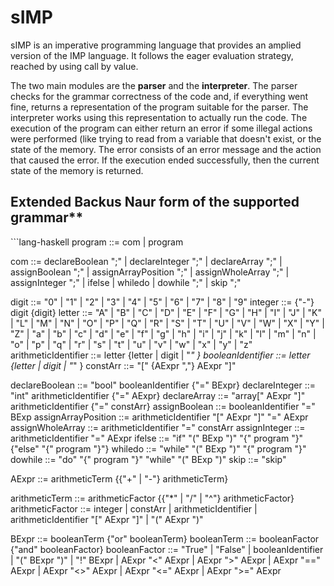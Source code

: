 # sIMP
sIMP is an imperative programming language that provides an amplied version of the IMP language. It follows the eager evaluation strategy, reached by using call by value.

The two main modules are the **parser** and the **interpreter**. The parser checks for the grammar correctness of the code and, if everything went fine, returns a representation of the program suitable for the parser.
The interpreter works using this representation to actually run the code. The execution of the program can either return an error if some illegal actions were performed (like trying to read from a variable that doesn't exist, or the state of the memory. The error consists of an error message and the action that caused the error. If the execution ended successfully, then the current state of the memory is returned.

<h2> Extended Backus Naur form of the supported grammar** </h2>
```lang-haskell
program ::= com | program

com ::= declareBoolean ";"
    | declareInteger ";"
    | declareArray ";"
    | assignBoolean ";"
    | assignArrayPosition ";"
    | assignWholeArray ";"
    | assignInteger ";"
    | ifelse
    | whiledo
	| dowhile ";"
    | skip ";"


digit ::= "0" | "1" | "2" | "3" | "4" | "5" | "6" | "7" | "8" | "9"
integer ::= {"-"} digit {digit}
letter ::= "A" | "B" | "C" | "D" | "E" | "F" | "G"
         | "H" | "I" | "J" | "K" | "L" | "M" | "N"
         | "O" | "P" | "Q" | "R" | "S" | "T" | "U"
         | "V" | "W" | "X" | "Y" | "Z" | "a" | "b"
         | "c" | "d" | "e" | "f" | "g" | "h" | "i"
         | "j" | "k" | "l" | "m" | "n" | "o" | "p"
         | "q" | "r" | "s" | "t" | "u" | "v" | "w"
         | "x" | "y" | "z"
arithmeticIdentifier ::= letter {letter | digit | "_" }
booleanIdentifier ::= letter {letter | digit | "_" }
constArr ::= "[" {AExpr ","} AExpr "]"

declareBoolean ::= "bool" booleanIdentifier {"=" BExpr}
declareInteger ::= "int" arithmeticIdentifier {"=" AExpr}
declareArray ::= "array[" AExpr "]" arithmeticIdentifier {"=" constArr}
assignBoolean ::= booleanIdentifier "=" BExp
assignArrayPosition ::= arithmeticIdentifier "[" AExpr "]" "=" AExpr
assignWholeArray ::= arithmeticIdentifier "=" constArr
assignInteger ::= arithmeticIdentifier "=" AExpr
ifelse ::= "if" "(" BExp ")" "{" program "}" {"else" "{" program "}"}
whiledo ::= "while" "(" BExp ")" "{" program "}"
dowhile ::= "do" "{" program "}" "while" "(" BExp ")"
skip ::= "skip"

AExpr ::= arithmeticTerm {{"+" | "-"} arithmeticTerm}

arithmeticTerm ::= arithmeticFactor {{"*" | "/" | "^"} arithmeticFactor}
arithmeticFactor ::= integer
	| constArr
    | arithmeticIdentifier
    | arithmeticIdentifier "[" AExpr "]"
	| "(" AExpr ")"
    
BExpr ::= booleanTerm {"or" booleanTerm}
booleanTerm ::= booleanFactor {"and" booleanFactor}
booleanFactor ::= "True"
	| "False"
    | booleanIdentifier
    | "(" BExpr ")"
    | "!" BExpr
    | AExpr "<" AExpr
    | AExpr ">" AExpr
    | AExpr "==" AExpr
    | AExpr "<>" AExpr
    | AExpr "<=" AExpr
    | AExpr ">=" AExpr
```



















